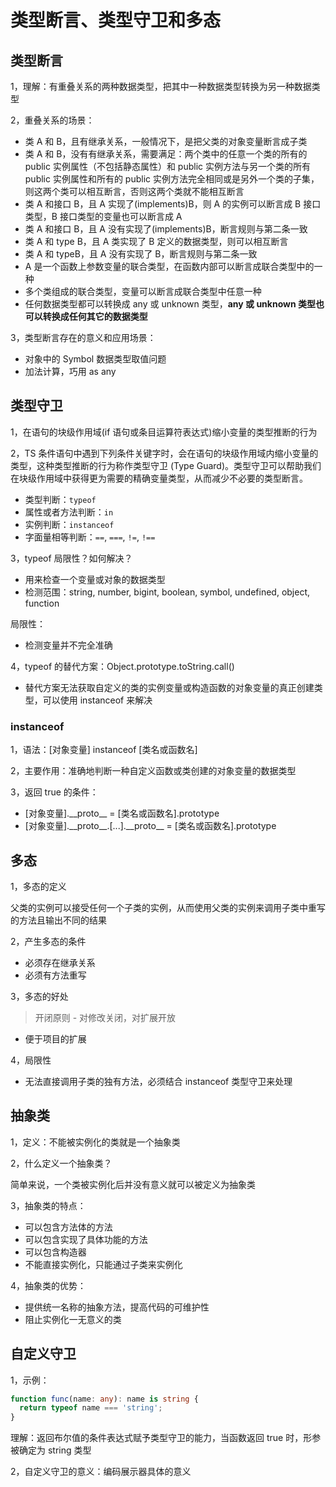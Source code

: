 # 类型断言、类型守卫和多态

## 类型断言

1，理解：有重叠关系的两种数据类型，把其中一种数据类型转换为另一种数据类型

2，重叠关系的场景：

- 类 A 和 B，且有继承关系，一般情况下，是把父类的对象变量断言成子类
- 类 A 和 B，没有有继承关系，需要满足：两个类中的任意一个类的所有的 public 实例属性（不包括静态属性）和 public 实例方法与另一个类的所有 public 实例属性和所有的 public 实例方法完全相同或是另外一个类的子集，则这两个类可以相互断言，否则这两个类就不能相互断言
- 类 A 和接口 B，且 A 实现了(implements)B，则 A 的实例可以断言成 B 接口类型，B 接口类型的变量也可以断言成 A
- 类 A 和接口 B，且 A 没有实现了(implements)B，断言规则与第二条一致
- 类 A 和 type B，且 A 类实现了 B 定义的数据类型，则可以相互断言
- 类 A 和 typeB，且 A 没有实现了 B，断言规则与第二条一致
- A 是一个函数上参数变量的联合类型，在函数内部可以断言成联合类型中的一种
- 多个类组成的联合类型，变量可以断言成联合类型中任意一种
- 任何数据类型都可以转换成 any 或 unknown 类型，**any 或 unknown 类型也可以转换成任何其它的数据类型**

3，类型断言存在的意义和应用场景：

- 对象中的 Symbol 数据类型取值问题
- 加法计算，巧用 as any

## 类型守卫

1，在语句的块级作用域(if 语句或条目运算符表达式)缩小变量的类型推断的行为

2，TS 条件语句中遇到下列条件关键字时，会在语句的块级作用域内缩小变量的类型，这种类型推断的行为称作类型守卫 (Type Guard)。类型守卫可以帮助我们在块级作用域中获得更为需要的精确变量类型，从而减少不必要的类型断言。

- 类型判断：`typeof`
- 属性或者方法判断：`in`
- 实例判断：`instanceof`
- 字面量相等判断：`==`, `===`, `!=`, `!==`

3，typeof 局限性？如何解决？

- 用来检查一个变量或对象的数据类型
- 检测范围：string, number, bigint, boolean, symbol, undefined, object, function

局限性：

- 检测变量并不完全准确

4，typeof 的替代方案：Object.prototype.toString.call()

- 替代方案无法获取自定义的类的实例变量或构造函数的对象变量的真正创建类型，可以使用 instanceof 来解决

### instanceof

1，语法：[对象变量] instanceof [类名或函数名]

2，主要作用：准确地判断一种自定义函数或类创建的对象变量的数据类型

3，返回 true 的条件：

- [对象变量].\_\_proto\_\_ = [类名或函数名].prototype
- [对象变量].\_\_proto\_\_.[...].\_\_proto\_\_ = [类名或函数名].prototype

## 多态

1，多态的定义

父类的实例可以接受任何一个子类的实例，从而使用父类的实例来调用子类中重写的方法且输出不同的结果

2，产生多态的条件

- 必须存在继承关系
- 必须有方法重写

3，多态的好处

> 开闭原则 - 对修改关闭，对扩展开放

- 便于项目的扩展

4，局限性

- 无法直接调用子类的独有方法，必须结合 instanceof 类型守卫来处理

## 抽象类

1，定义：不能被实例化的类就是一个抽象类

2，什么定义一个抽象类？

简单来说，一个类被实例化后并没有意义就可以被定义为抽象类

3，抽象类的特点：

- 可以包含方法体的方法
- 可以包含实现了具体功能的方法
- 可以包含构造器
- 不能直接实例化，只能通过子类来实例化

4，抽象类的优势：

- 提供统一名称的抽象方法，提高代码的可维护性
- 阻止实例化一无意义的类

## 自定义守卫

1，示例：

```ts
function func(name: any): name is string {
  return typeof name === 'string';
}
```

理解：返回布尔值的条件表达式赋予类型守卫的能力，当函数返回 true 时，形参被确定为 string 类型

2，自定义守卫的意义：编码展示器具体的意义
